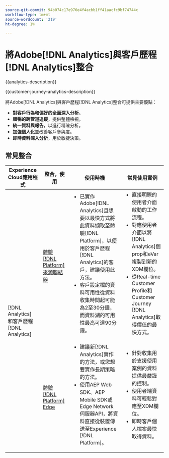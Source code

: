 ```yaml
---
source-git-commit: 94b074c17e976e4f4acbb1ff41aacfc9bf74744c
workflow-type: tm+mt
source-wordcount: '219'
ht-degree: 1%

---
```



# 將Adobe[!DNL Analytics]與客戶歷程[!DNL Analytics]整合

{{analytics-description}}

{{customer-journey-analytics-description}}

將Adobe[!DNL Analytics]與客戶歷程[!DNL Analytics]整合可提供主要優點：

+ **對客戶行為和偏好的全面深入分析**。
+ **順暢的跨管道追蹤**，提供整體檢視。
+ **統一資料與報告**，以進行精確分析。
+ **加強個人化**&#x200B;並改善客戶參與度。
+ **即時資料深入分析**，用於敏捷決策。

## 常見整合

<table>
    <thead>
        <tr>
            <th>Experience Cloud應用程式</th>
            <th>整合，使用</th>
            <th>使用時機</th>
            <th>常見使用實例</th>
        </tr>
    </thead>
    <tbody>
        <tr>
            <td rowspan="2">[!DNL Analytics] 和客戶歷程 [!DNL Analytics]</td>
            <td><a href="../../integrations/tutorials/analytics-cja/experience-platform-source-connector.md" target="_blank" rel="noreferrer">體驗[!DNL Platform]來源聯結器</a></td>
            <td>
                <ul style="margin-top: 0;">
                    <li>已實作Adobe[!DNL Analytics]且想要以最快方式將此資料擷取至體驗[!DNL Platform]，以便用於客戶歷程[!DNL Analytics]的客戶，建議使用此方法。</li>
                    <li>客戶設定檔的資料可用性從資料收集時間起可能為2至30分鐘，而資料湖的可用性最高可達90分鐘。</li>
                </ul>
            </td>
            <td>
                <ul style="margin-top: 0;">
                    <li>直接明瞭的使用者介面啟動的工作流程。</li>
                    <li>對應使用者介面以將[!DNL Analytics]個prop和eVar複製到新的XDM欄位。</li>
                    <li>從Real-time Customer Profile和Customer Journey [!DNL Analytics]取得價值的最快方式。</li>
                </ul>
            </td>
        </tr>
        <tr>
            <td><a href="../../integrations/tutorials/analytics-cja/experience-platform-edge.md" target="_blank" rel="noreferrer">體驗[!DNL Platform] Edge</a></td>
            <td>
                <ul style="margin-top: 0;">
                    <li>建議新[!DNL Analytics]實作的方法，或您想要實作長期策略的方法。</li>
                    <li>使用AEP Web SDK、AEP Mobile SDK或Edge Network伺服器API，將資料直接從裝置傳送至Experience [!DNL Platform]。</li>
                </ul>
            </td>
            <td>
                <ul style="margin-top: 0;">
                    <li>針對收集用於支援使用案例的資料提供最嚴謹的控制。</li>
                    <li>使用者端資料可輕鬆對應至XDM欄位。</li>
                    <li>即時客戶個人檔案最快取得資料。</li>
                </ul>
            </td>
        </tr>  
    </tbody>          
</table>
